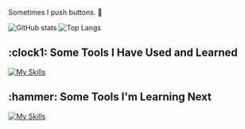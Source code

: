 Sometimes I push buttons. :put_litter_in_its_place:

![GitHub stats](https://github-readme-stats.vercel.app/api?username=onionbulbperception)
![Top Langs](https://github-readme-stats.vercel.app/api/top-langs/?username=onionbulbperception)

<h2> :clock1: Some Tools I Have Used and Learned</h2>

[![My Skills](https://skillicons.dev/icons?i=html,css)](https://skillicons.dev)

<h2> :hammer: Some Tools I'm Learning Next</h2>

[![My Skills](https://skillicons.dev/icons?i=js,python)](https://skillicons.dev)
